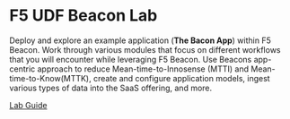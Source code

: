# F5 UDF Beacon Lab

Deploy and explore an example application (**The Bacon App**) within F5 Beacon. Work through various modules that focus on different workflows that you will encounter while leveraging F5 Beacon. Use Beacons app-centric approach to reduce Mean-time-to-Innosense (MTTI) and Mean-time-to-Know(MTTK), create and configure application models, ingest various types of data into the SaaS offering, and more.

[Lab Guide](https://clouddocs.f5.com/cloud-services/beacon-lab)
